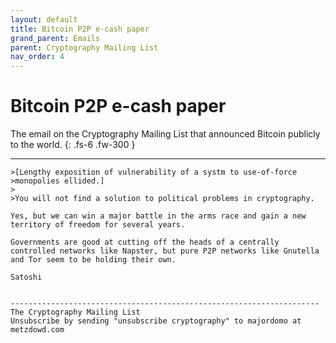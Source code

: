 ```yaml
---
layout: default
title: Bitcoin P2P e-cash paper
grand_parent: Emails
parent: Cryptography Mailing List
nav_order: 4
---
```


# Bitcoin P2P e-cash paper

The email on the Cryptography Mailing List that announced Bitcoin publicly to the world.
{: .fs-6 .fw-300 } 

---

```
>[Lengthy exposition of vulnerability of a systm to use-of-force
>monopolies ellided.]
>
>You will not find a solution to political problems in cryptography.

Yes, but we can win a major battle in the arms race and gain a new territory of freedom for several years.

Governments are good at cutting off the heads of a centrally controlled networks like Napster, but pure P2P networks like Gnutella and Tor seem to be holding their own.

Satoshi


---------------------------------------------------------------------
The Cryptography Mailing List
Unsubscribe by sending "unsubscribe cryptography" to majordomo at metzdowd.com
```

